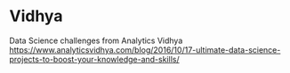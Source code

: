 # Vidhya
Data Science challenges from Analytics Vidhya
https://www.analyticsvidhya.com/blog/2016/10/17-ultimate-data-science-projects-to-boost-your-knowledge-and-skills/
